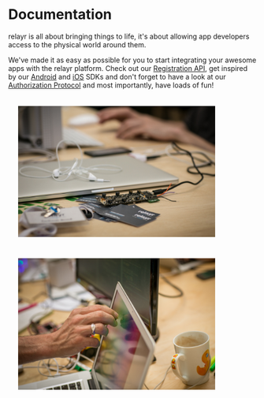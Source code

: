 # Documentation

relayr is all about bringing things to life, it's about allowing app developers access to the physical world around them.

We've made it as easy as possible for you to start integrating your awesome apps with the relayr platform. 
Check out our [Registration API](https://developer.relayr.io/documents/Registration/Users), get inspired by our [Android](https://developer.relayr.io/documents/Android/Reference) and [iOS](https://developer.relayr.io/documents/iOS/Reference) SDKs and  don't forget to have a look at our [Authorization Protocol](https://developer.relayr.io/documents/Authorization/Reference) and most importantly, have loads of fun! 

<img src="assets/6.jpg" alt="The WB in action" style="width: 400px; margin: 20px;"/>

<img src="assets/2.jpg" alt="The WB in action" style="width: 400px; margin: 20px;"/>